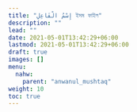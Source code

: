 ```yaml
---
title: "إِسْمُ الْفَاعِلِ ইসম ফাইল"
description: ""
lead: ""
date: 2021-05-01T13:42:29+06:00
lastmod: 2021-05-01T13:42:29+06:00
draft: true
images: []
menu: 
  nahw:
    parent: "anwanul_mushtaq"
weight: 10
toc: true
---
```



